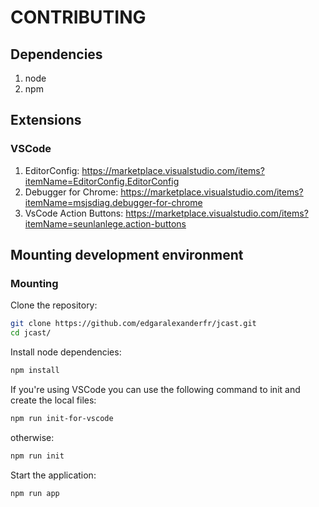 # CONTRIBUTING

## Dependencies

1. node
2. npm

## Extensions

### VSCode

1. EditorConfig: https://marketplace.visualstudio.com/items?itemName=EditorConfig.EditorConfig
2. Debugger for Chrome: https://marketplace.visualstudio.com/items?itemName=msjsdiag.debugger-for-chrome
3. VsCode Action Buttons: https://marketplace.visualstudio.com/items?itemName=seunlanlege.action-buttons

## Mounting development environment

### Mounting

Clone the repository:

```bash
git clone https://github.com/edgaralexanderfr/jcast.git
cd jcast/
```

Install node dependencies:

```bash
npm install
```

If you're using VSCode you can use the following command to init and create the local files:

```bash
npm run init-for-vscode
```

otherwise:

```bash
npm run init
```

Start the application:

```bash
npm run app
```
